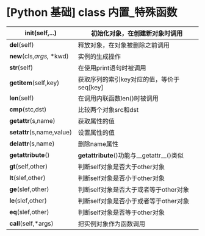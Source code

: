 # [Python 基础] class 内置\_特殊函数

| ​**init**(self,...)         | 初始化对象，在创建新对象时调用                           |
| --------------------------- | ----------------------------------------- |
| ​**del**(self)              | 释放对象，在对象被删除之前调用                           |
| ​**new**(cls,*args,* \*kwd) | 实例的生成操作                                   |
| ​**str**(self)              | 在使用print语句时被调用                            |
| ​**getitem**(self,key)      | 获取序列的索引key对应的值，等价于seq\[key]               |
| ​**len**(self)              | 在调用内联函数len()时被调用                          |
| ​**cmp**(stc,dst)           | 比较两个对象src和dst                             |
| ​**getattr**(s,name)        | 获取属性的值                                    |
| ​**setattr**(s,name,value)  | 设置属性的值                                    |
| ​**delattr**(s,name)        | 删除name属性                                  |
| ​**getattribute**()         | ​**getattribute**()功能与\_\_getattr\_\_()类似 |
| ​**gt**(self,other)         | 判断self对象是否大于other对象                       |
| ​**lt**(slef,other)         | 判断self对象是否小于other对象                       |
| ​**ge**(slef,other)         | 判断self对象是否大于或者等于other对象                   |
| ​**le**(slef,other)         | 判断self对象是否小于或者等于other对象                   |
| ​**eq**(slef,other)         | 判断self对象是否等于other对象                       |
| ​**call**(self,\*args)      | 把实例对象作为函数调用                               |

